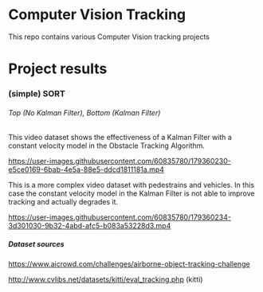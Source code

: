 # Computer Vision Tracking
This repo contains various Computer Vision tracking projects

# Project results

### (simple) SORT
###### Top (No Kalman Filter), Bottom (Kalman Filter)

This video dataset shows the effectiveness of a Kalman Filter with a constant velocity model in the Obstacle Tracking Algorithm.

https://user-images.githubusercontent.com/60835780/179360230-e5ce0169-6bab-4e5a-88e5-ddcd1811181a.mp4


This is a more complex video dataset with pedestrains and vehicles. In this case the constant velocity model in the Kalman Filter is not able to improve tracking and actually degrades it.

https://user-images.githubusercontent.com/60835780/179360234-3d301030-9b32-4abd-afc5-b083a53228d3.mp4


##### Dataset sources
https://www.aicrowd.com/challenges/airborne-object-tracking-challenge

http://www.cvlibs.net/datasets/kitti/eval_tracking.php (kitti)
